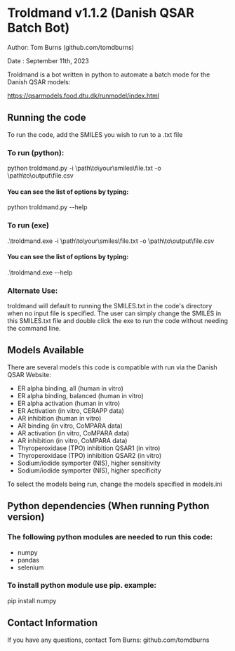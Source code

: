 # Troldmand v1.1.2 (Danish QSAR Batch Bot)

Author: Tom Burns (github.com/tomdburns)

Date  : September 11th, 2023

Troldmand is a bot written in python to automate a batch mode for the Danish QSAR models:

https://qsarmodels.food.dtu.dk/runmodel/index.html

## Running the code

To run the code, add the SMILES you wish to run to a .txt file

### To run (python):

python troldmand.py -i \path\to\your\smiles\file.txt -o \path\to\output\file.csv

#### You can see the list of options by typing:

python troldmand.py --help

### To run (exe)

.\troldmand.exe -i \path\to\your\smiles\file.txt -o \path\to\output\file.csv

#### You can see the list of options by typing:

.\troldmand.exe --help

### Alternate Use:

troldmand will default to running the SMILES.txt in the code's directory
when no input file is specified. The user can simply change the SMILES in
this SMILES.txt file and double click the exe to run the code without
needing the command line.

## Models Available

There are several models this code is compatible with run via the Danish QSAR Website:

* ER alpha binding, all (human in vitro)           
* ER alpha binding, balanced (human in vitro)      
* ER alpha activation (human in vitro)             
* ER Activation (in vitro, CERAPP data)            
* AR inhibition (human in vitro)                   
* AR binding (in vitro, CoMPARA data)              
* AR activation (in vitro, CoMPARA data)           
* AR inhibition (in vitro, CoMPARA data)           
* Thyroperoxidase (TPO) inhibition QSAR1 (in vitro)
* Thyroperoxidase (TPO) inhibition QSAR2 (in vitro)
* Sodium/iodide symporter (NIS), higher sensitivity
* Sodium/iodide symporter (NIS), higher specificity

To select the models being run, change the models specified in models.ini

## Python dependencies (When running Python version)

### The following python modules are needed to run this code:

* numpy
* pandas
* selenium

### To install python module use pip. example:

pip install numpy

## Contact Information

If you have any questions, contact Tom Burns: github.com/tomdburns
